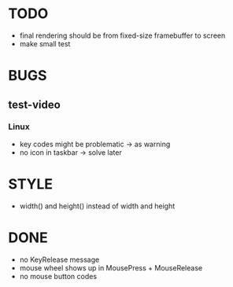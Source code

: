 # TODO

- final rendering should be from fixed-size framebuffer to screen
- make small test

# BUGS

## test-video

### Linux

- key codes might be problematic -> as warning
- no icon in taskbar -> solve later 

# STYLE

- width() and height() instead of width and height

# DONE

- no KeyRelease message
- mouse wheel shows up in MousePress + MouseRelease
- no mouse button codes
